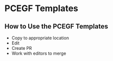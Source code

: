 # PCEGF Templates

## How to Use the PCEGF Templates

* Copy to appropriate location
* Edit
* Create PR
* Work with editors to merge
